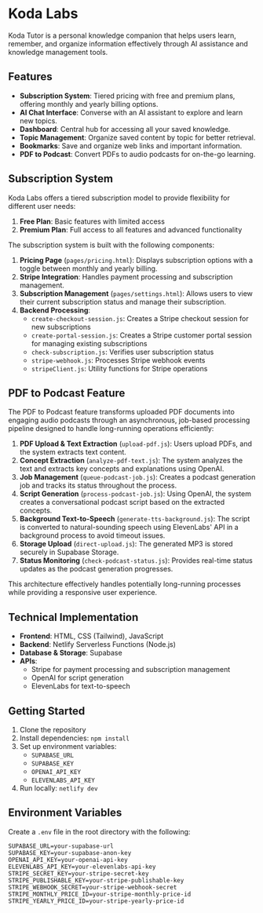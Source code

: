# Koda Labs

Koda Tutor is a personal knowledge companion that helps users learn, remember, and organize information effectively through AI assistance and knowledge management tools.

## Features

- **Subscription System**: Tiered pricing with free and premium plans, offering monthly and yearly billing options.
- **AI Chat Interface**: Converse with an AI assistant to explore and learn new topics.
- **Dashboard**: Central hub for accessing all your saved knowledge.
- **Topic Management**: Organize saved content by topic for better retrieval.
- **Bookmarks**: Save and organize web links and important information.
- **PDF to Podcast**: Convert PDFs to audio podcasts for on-the-go learning.

## Subscription System

Koda Labs offers a tiered subscription model to provide flexibility for different user needs:

1. **Free Plan**: Basic features with limited access
2. **Premium Plan**: Full access to all features and advanced functionality

The subscription system is built with the following components:

1. **Pricing Page** (`pages/pricing.html`): Displays subscription options with a toggle between monthly and yearly billing.
2. **Stripe Integration**: Handles payment processing and subscription management.
3. **Subscription Management** (`pages/settings.html`): Allows users to view their current subscription status and manage their subscription.
4. **Backend Processing**:
   - `create-checkout-session.js`: Creates a Stripe checkout session for new subscriptions
   - `create-portal-session.js`: Creates a Stripe customer portal session for managing existing subscriptions
   - `check-subscription.js`: Verifies user subscription status
   - `stripe-webhook.js`: Processes Stripe webhook events
   - `stripeClient.js`: Utility functions for Stripe operations

## PDF to Podcast Feature

The PDF to Podcast feature transforms uploaded PDF documents into engaging audio podcasts through an asynchronous, job-based processing pipeline designed to handle long-running operations efficiently:

1. **PDF Upload & Text Extraction** (`upload-pdf.js`): Users upload PDFs, and the system extracts text content.
2. **Concept Extraction** (`analyze-pdf-text.js`): The system analyzes the text and extracts key concepts and explanations using OpenAI.
3. **Job Management** (`queue-podcast-job.js`): Creates a podcast generation job and tracks its status throughout the process.
4. **Script Generation** (`process-podcast-job.js`): Using OpenAI, the system creates a conversational podcast script based on the extracted concepts.
5. **Background Text-to-Speech** (`generate-tts-background.js`): The script is converted to natural-sounding speech using ElevenLabs' API in a background process to avoid timeout issues.
6. **Storage Upload** (`direct-upload.js`): The generated MP3 is stored securely in Supabase Storage.
7. **Status Monitoring** (`check-podcast-status.js`): Provides real-time status updates as the podcast generation progresses.

This architecture effectively handles potentially long-running processes while providing a responsive user experience.

## Technical Implementation

- **Frontend**: HTML, CSS (Tailwind), JavaScript
- **Backend**: Netlify Serverless Functions (Node.js)
- **Database & Storage**: Supabase
- **APIs**: 
  - Stripe for payment processing and subscription management
  - OpenAI for script generation
  - ElevenLabs for text-to-speech
  
## Getting Started

1. Clone the repository
2. Install dependencies: `npm install`
3. Set up environment variables:
   - `SUPABASE_URL`
   - `SUPABASE_KEY`
   - `OPENAI_API_KEY`
   - `ELEVENLABS_API_KEY`
4. Run locally: `netlify dev`

## Environment Variables

Create a `.env` file in the root directory with the following:

```
SUPABASE_URL=your-supabase-url
SUPABASE_KEY=your-supabase-anon-key
OPENAI_API_KEY=your-openai-api-key
ELEVENLABS_API_KEY=your-elevenlabs-api-key
STRIPE_SECRET_KEY=your-stripe-secret-key
STRIPE_PUBLISHABLE_KEY=your-stripe-publishable-key
STRIPE_WEBHOOK_SECRET=your-stripe-webhook-secret
STRIPE_MONTHLY_PRICE_ID=your-stripe-monthly-price-id
STRIPE_YEARLY_PRICE_ID=your-stripe-yearly-price-id
